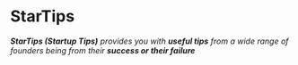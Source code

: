 # StarTips
***StarTips (Startup Tips)** provides you with **useful tips** from a wide range of founders being from their **success or their failure***
